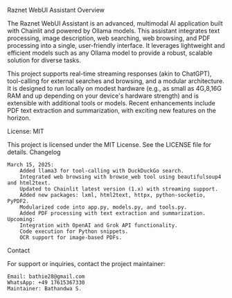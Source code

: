 Raznet WebUI Assistant
Overview

The Raznet WebUI Assistant is an advanced, multimodal AI application built with Chainlit and powered by Ollama models. This assistant integrates text processing, image description, web searching, web browsing, and PDF processing into a single, user-friendly interface. It leverages lightweight and efficient models such as any Ollama model to provide a robust, scalable solution for diverse tasks.

This project supports real-time streaming responses (akin to ChatGPT), tool-calling for external searches and browsing, and a modular architecture. It is designed to run locally on modest hardware (e.g., as small as 4G,8,16G RAM and up depending on your device's hardware strength) and is extensible with additional tools or models. Recent enhancements include PDF text extraction and summarization, with exciting new features on the horizon.

License: MIT

This project is licensed under the MIT License. See the LICENSE file for details.
Changelog

    March 15, 2025:
        Added llama3 for tool-calling with DuckDuckGo search.
        Integrated web browsing with browse_web tool using beautifulsoup4 and html2text.
        Updated to Chainlit latest version (1.x) with streaming support.
        Added new packages: lxml, html2text, httpx, python-socketio, PyPDF2.
        Modularized code into app.py, models.py, and tools.py.
        Added PDF processing with text extraction and summarization.
    Upcoming:
        Integration with OpenAI and Grok API functionality.
        Code execution for Python snippets.
        OCR support for image-based PDFs.

Contact

For support or inquiries, contact the project maintainer:

    Email: bathie28@gmail.com
    WhatsApp: +49 17615367330
    Maintainer: Bathandwa S.


